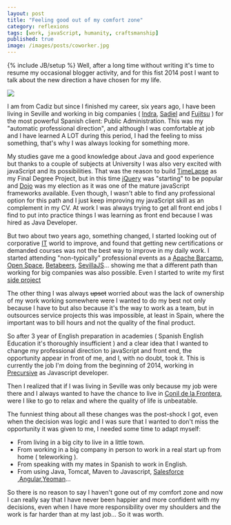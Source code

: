 ```yaml
---
layout: post
title: "Feeling good out of my comfort zone"
category: reflexions
tags: [work, javaScript, humanity, craftsmanship]
published: true
image: /images/posts/coworker.jpg
---
```

{% include JB/setup %}
Well, after a long time without writing it's time to resume my occasional blogger activity, and for this fist 2014 post I want to talk about the new direction a have chosen for my life.

<a href="http://www.flickr.com/photos/robertovg24/12361212245/" target="_blank"><img src="{{site.production_url}}//images/posts/coworker.jpg" /></a>

I am from Cadiz but since I finished my career, six years ago, I have been living in Seville and working in big companies ( <a href="http://www.indracompany.com/" target="_blank">Indra</a>, <a href="http://es.wikipedia.org/wiki/Sadiel" target="_blank">Sadiel</a> and <a href="http://www.fujitsu.com/fts/" target="_blank">Fujitsu</a> ) for the most powerful Spanish client: Public Administration. This was my "automatic professional direction", and although I was comfortable at job and I have learned A LOT during this period, I had the feeling to miss something, that's why I was always looking for something more.

My studies gave me a good knowledge about Java and good experience but thanks to a couple of subjects at University I was also very excited with javaScript and its possibilities. That was the reason to build <a href="http://robertovg.com/side-projects/timelapse/" target="_blank">TimeLapse</a> as my Final Degree Project, but in this time <a href="http://jquery.com/" target="_blank">jQuery</a> was "starting" to be popular and <a href="http://dojotoolkit.org/" target="_blank">Dojo</a> was my election as it was one of the mature javaScript frameworks available. Even though, I wasn't able to find any professional option for this path and I just keep improving my javaScript skill as an complement in my CV. At work I was always trying to get all front end jobs I find to put into practice things I was learning as front end because I was hired as Java Developer.


But two about two years ago, something changed, I started looking out of corporative <a href="http://en.wikipedia.org/wiki/Information_technology" target="_blank">IT</a> world to improve, and found that getting new certifications or demanded courses was not the best way to improve in my daily work. I started attending "non-typically" professional events as a <a href="http://robertovg.com/eventos/barcampes-sevilla-2012/" target="_blank">Apache Barcamp</a>, <a href="http://www.abelsutilo.com/blog/open-space-sevilla/" target="_blank">Open Space</a>, <a href="http://betabeers.com/community/betabeers-sevilla-26/" target="_blank">Betabeers</a>, <a href="http://www.meetup.com/SevillaJS/" target="_blank">SevillaJS</a>... showing me that a different path than working for big companies was also possible. Even I started to write my first <a href="http://robertovg.com/side-projects/audiostation-steroids/" target="_blank">side project </a>

The other thing I was always <del>upset</del> worried about was the lack of ownership of my work working somewhere were I wanted to do my best not only because I have to but also because it's the way to work as a team, but in outsources service projects this was impossible, at least in Spain, where the important was to bill hours and not the quality of the final product.

So after 3 year of English preparation in academies ( Spanish English Education it's thoroughly insufficient ) and a clear idea that I wanted to change my professional direction to javaScript and front end, the opportunity appear in front of me, and I, with no doubt, took it. This is currently the job I'm doing from the beginning of 2014, working in <a href="http://www.precursive.co.uk/" target="_blank">Precursive</a> as Javascript developer.

Then I realized that if I was living in Seville was only because my job were there and I always wanted to have the chance to live in <a href="http://www.pinterest.com/nuriaasb612/conilexperience/" target="_blank">Conil de la Frontera</a>, were I like to go to relax and where the quality of life is unbeatable.

The funniest thing about all these changes was the post-shock I got, even when the decision was logic and I was sure that I wanted to don't miss the opportunity it was given to me, I needed some time to adapt myself:

* From living in a big city to live in a little town.
* From working in a big company in person to work in a real start up from home ( teleworking ).
* From speaking with my mates in Spanish to work in English.
* From using Java, Tomcat, Maven to Javascript, <a href="http://www.salesforce.com/" target="_blank">Salesforce</a> ,<a href="http://angularjs.org/" target="_blank">Angular</a>,<a href="http://yeoman.io/" target="_blank">Yeoman</a>...

So there is no reason to say I haven't gone out of my comfort zone and now I can really say that I have never been happier and more confident with my decisions, even when I have more responsibility over my shoulders and the work is far harder than at my last job... So it was worth.

